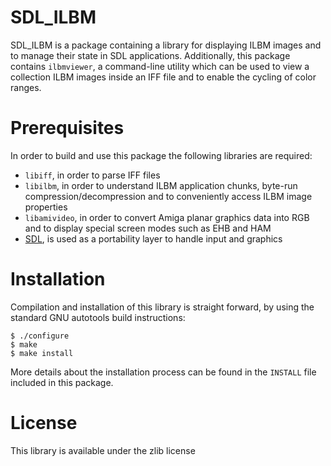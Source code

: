 SDL_ILBM
========
SDL_ILBM is a package containing a library for displaying ILBM images and to
manage their state in SDL applications. Additionally, this package contains
`ilbmviewer`, a command-line utility which can be used to view a collection ILBM
images inside an IFF file and to enable the cycling of color ranges.

Prerequisites
=============
In order to build and use this package the following libraries are required:

* `libiff`, in order to parse IFF files
* `libilbm`, in order to understand ILBM application chunks, byte-run compression/decompression and to conveniently access ILBM image properties
* `libamivideo`, in order to convert Amiga planar graphics data into RGB and to display special screen modes such as EHB and HAM
* [SDL](http://www.libsdl.org), is used as a portability layer to handle input and graphics

Installation
============
Compilation and installation of this library is straight forward, by using the
standard GNU autotools build instructions:

    $ ./configure
    $ make
    $ make install

More details about the installation process can be found in the `INSTALL` file
included in this package.

License
=======
This library is available under the zlib license

